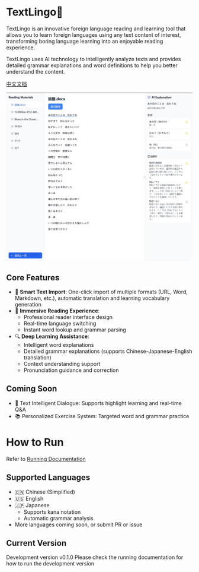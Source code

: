 # TextLingo📕

TextLingo is an innovative foreign language reading and learning tool that allows you to learn foreign languages using any text content of interest, transforming boring language learning into an enjoyable reading experience.

TextLingo uses AI technology to intelligently analyze texts and provides detailed grammar explanations and word definitions to help you better understand the content.

[中文文档](README_cn.md)


![TextLingo Main Interface](docs/img/main_page.png)

## Core Features

- 🎯 **Smart Text Import**: One-click import of multiple formats (URL, Word, Markdown, etc.), automatic translation and learning vocabulary generation
- 📖 **Immersive Reading Experience**:
  - Professional reader interface design
  - Real-time language switching
  - Instant word lookup and grammar parsing
- 🔍 **Deep Learning Assistance**:
  - Intelligent word explanations
  - Detailed grammar explanations (supports Chinese-Japanese-English translation)
  - Context understanding support
  - Pronunciation guidance and correction

## Coming Soon
- 📝 Text Intelligent Dialogue: Supports highlight learning and real-time Q&A
- 📚 Personalized Exercise System: Targeted word and grammar practice

# How to Run

Refer to [Running Documentation](api/docs/HowToRun_en.md)

## Supported Languages
- 🇨🇳 Chinese (Simplified)
- 🇺🇸 English
- 🇯🇵 Japanese
  - Supports kana notation
  - Automatic grammar analysis
- More languages coming soon, or submit PR or issue

## Current Version

Development version v0.1.0
Please check the running documentation for how to run the development version